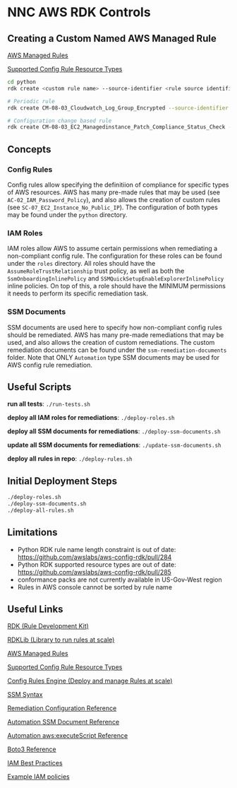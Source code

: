 # NNC AWS RDK Controls

## Creating a Custom Named AWS Managed Rule

[AWS Managed Rules](https://docs.aws.amazon.com/config/latest/developerguide/managed-rules-by-aws-config.html)

[Supported Config Rule Resource Types](https://docs.aws.amazon.com/config/latest/developerguide/resource-config-reference.html)

```bash
cd python
rdk create <custom rule name> --source-identifier <rule source identifier> ...<additional args>...

# Periodic rule 
rdk create CM-08-03_Cloudwatch_Log_Group_Encrypted --source-identifier CLOUDWATCH_LOG_GROUP_ENCRYPTED --maximum-frequency TwentyFour_Hours 

# Configuration change based rule
rdk create CM-08-03_EC2_Managedinstance_Patch_Compliance_Status_Check --source-identifier EC2_MANAGEDINSTANCE_PATCH_COMPLIANCE_STATUS_CHECK --resource-types AWS::SSM::PatchCompliance
```

## Concepts

### Config Rules

Config rules allow specifying the definitiion of compliance for specific types of AWS resources. AWS has many pre-made rules that may be used (see `AC-02_IAM_Password_Policy`), and also allows the creation of custom rules (see `SC-07_EC2_Instance_No_Public_IP`). The configuration of both types may be found under the `python` directory.


### IAM Roles

IAM roles allow AWS to assume certain permissions when remediating a non-compliant config rule. The configuration for these roles can be found under the `roles` directory. All roles should have the `AssumeRoleTrustRelationship` trust policy, as well as both the `SsmOnboardingInlinePolicy` and `SSMQuickSetupEnableExplorerInlinePolicy` inline policies. On top of this, a role should have the MINIMUM permissions it needs to perform its specific remediation task. 


### SSM Documents

SSM documents are used here to specify how non-compliant config rules should be remediated. AWS has many pre-made remediations that may be used, and also allows the creation of custom remediations. The custom remediation documents can be found under the `ssm-remediation-documents` folder. Note that ONLY `Automation` type SSM documents may be used for AWS config rule remediation. 


## Useful Scripts

__run all tests__: `./run-tests.sh`

__deploy all IAM roles for remediations__: `./deploy-roles.sh`

__deploy all SSM documents for remediations__: `./deploy-ssm-documents.sh`

__update all SSM documents for remediations__: `./update-ssm-documents.sh`

__deploy all rules in repo__: `./deploy-rules.sh`


## Initial Deployment Steps

```bash
./deploy-roles.sh
./deploy-ssm-documents.sh
./deploy-all-rules.sh
```


## Limitations

- Python RDK rule name length constraint is out of date: https://github.com/awslabs/aws-config-rdk/pull/284
- Python RDK supported resource types are out of date: https://github.com/awslabs/aws-config-rdk/pull/285
- conformance packs are not currently available in US-Gov-West region
- Rules in AWS console cannot be sorted by rule name


## Useful Links

[RDK (Rule Development Kit)](https://github.com/awslabs/aws-config-rdk)

[RDKLib (Library to run rules at scale)](https://github.com/awslabs/aws-config-rdklib)

[AWS Managed Rules](https://docs.aws.amazon.com/config/latest/developerguide/managed-rules-by-aws-config.html)

[Supported Config Rule Resource Types](https://docs.aws.amazon.com/config/latest/developerguide/resource-config-reference.html)

[Config Rules Engine (Deploy and manage Rules at scale)](https://github.com/awslabs/aws-config-engine-for-compliance-as-code)

[SSM Syntax](https://docs.aws.amazon.com/systems-manager/latest/userguide/sysman-doc-syntax.html)

[Remediation Configuration Reference](https://docs.aws.amazon.com/AWSCloudFormation/latest/UserGuide/aws-resource-config-remediationconfiguration.html)

[Automation SSM Document Reference](https://docs.aws.amazon.com/systems-manager/latest/userguide/automation-actions.html)

[Automation aws:executeScript Reference](https://docs.aws.amazon.com/systems-manager/latest/userguide/automation-action-executeScript.html)

[Boto3 Reference](https://boto3.amazonaws.com/v1/documentation/api/latest/reference/services/index.html)

[IAM Best Practices](https://docs.aws.amazon.com/IAM/latest/UserGuide/best-practices.html)

[Example IAM policies](https://docs.aws.amazon.com/IAM/latest/UserGuide/access_policies_examples.html)
